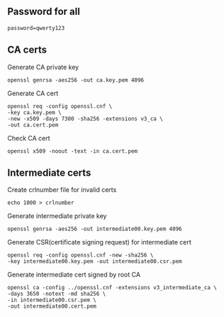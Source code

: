 ## Password for all 
```shell
password=qwerty123
```
## CA certs
Generate CA private key
```shell
openssl genrsa -aes256 -out ca.key.pem 4096
```
Generate CA cert
```shell
openssl req -config openssl.cnf \
-key ca.key.pem \
-new -x509 -days 7300 -sha256 -extensions v3_ca \
-out ca.cert.pem
```
Check CA cert
```shell
openssl x509 -noout -text -in ca.cert.pem
```

## Intermediate certs
Create crlnumber file for invalid certs
```shell
echo 1000 > crlnumber
```
Generate intermediate private key
```shell
openssl genrsa -aes256 -out intermediate00.key.pem 4096
```
Generate CSR(certificate signing request) for intermediate cert
```shell
openssl req -config openssl.cnf -new -sha256 \
-key intermediate00.key.pem -out intermediate00.csr.pem
```
Generate intermediate cert signed by root CA
```shell
openssl ca -config ../openssl.cnf -extensions v3_intermediate_ca \
-days 3650 -notext -md sha256 \
-in intermediate00.csr.pem \
-out intermediate00.cert.pem
```